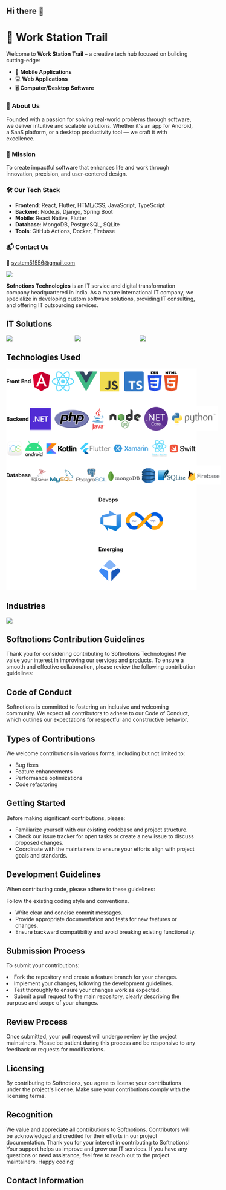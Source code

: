 ## Hi there 👋

# 🚀 Work Station Trail

Welcome to **Work Station Trail** – a creative tech hub focused on building cutting-edge:

- 📱 **Mobile Applications**
- 💻 **Web Applications**
- 🖥️ **Computer/Desktop Software**

### 🏢 About Us
Founded with a passion for solving real-world problems through software, we deliver intuitive and scalable solutions. Whether it's an app for Android, a SaaS platform, or a desktop productivity tool — we craft it with excellence.

### 🎯 Mission
To create impactful software that enhances life and work through innovation, precision, and user-centered design.

### 🛠️ Our Tech Stack
- **Frontend**: React, Flutter, HTML/CSS, JavaScript, TypeScript  
- **Backend**: Node.js, Django, Spring Boot  
- **Mobile**: React Native, Flutter  
- **Database**: MongoDB, PostgreSQL, SQLite  
- **Tools**: GitHub Actions, Docker, Firebase  


### 📬 Contact Us
📧 system51556@gmail.com 

<div style='width:100%;display:flex;align-items: center;'>
  <img style='width:40%' src='https://github.com/softnotions/.github/assets/160224006/f95941d2-1549-4eff-92c5-18632dd99f6c'/>
</div>
<p><b>Sofnotions Technologies</b>  is an IT service and digital transformation company headquartered in India. As a mature international IT company, we specialize in developing custom software solutions, providing IT consulting, and offering IT outsourcing services.</p>

## IT Solutions

<div style='width:100%; display:flex; justify-content: space-between; align-items: center;'>
  <img style='width:30%; margin-right: 10px;' src='https://github.com/softnotions/.github/assets/160224006/c356df94-caac-42b9-b4bc-9ad27b24a5ad'/>
  <img style='width:30%; margin-left: 10px;' src='https://github.com/softnotions/.github/assets/160224006/deb507ff-e26d-433f-bc30-17afa91d9f09'/>
   <img style='width:30%; margin-left: 10px;' src='https://github.com/softnotions/.github/assets/160224006/e08ef56c-0f76-4ac9-ab44-15c7f74cfb5c'/>
</div>

## Technologies Used
<div style='background-color:white;'>
<div style='width:100%; display:flex; align-items: center;'>
  <br>
  <p><b> Front End </b></p>
<!--   <img style=' padding-right: 20px;' src='https://raw.githubusercontent.com/softnotions/.github/main/GitIcons/Group.png'/>
  <img style=' margin-right: 20px;' src='https://raw.githubusercontent.com/softnotions/.github/main/GitIcons/react-native-1%201.png'/>
  <img style=' pdding-right: 20px;' src='https://raw.githubusercontent.com/softnotions/.github/main/GitIcons/image%2033.png'/>
  <img style=' margin-right: 20px;' src='https://raw.githubusercontent.com/softnotions/.github/main/GitIcons/image%2034.png'/>
  <img style=' margin-right: 20px;' src='https://raw.githubusercontent.com/softnotions/.github/main/GitIcons/Typescript_logo_2020%201.png'/>
  <img style=' margin-leftt: 20px;' src='https://raw.githubusercontent.com/softnotions/.github/main/GitIcons/CSS3_and_HTML5_logos_and_wordmarks%201.png'/> -->
  <img src='https://raw.githubusercontent.com/softnotions/.github/main/GitIcons/frontend.png'/>
</div></br>
<br>
<div style='width:100%; display:flex; justify-content: space-between; align-items: center;'>
 <p><b> Backend </b></p>
<!--   <img style='margin-right: 20px;' src='https://raw.githubusercontent.com/softnotions/.github/main/GitIcons/Microsoft_.NET_logo%201.png'/>
  <img style=' margin-right: 20px;' src='https://raw.githubusercontent.com/softnotions/.github/main/GitIcons/PHP-logo%201.png'/>
  <img style=' margin-right: 20px;' src='https://raw.githubusercontent.com/softnotions/.github/main/GitIcons/javaresize%20(1).png'/>
  <img style=' margin-right: 20px;' src='https://raw.githubusercontent.com/softnotions/.github/main/GitIcons/2560px-Node.js_logo%201.png'/>
  <img style=' margin-right: 20px;' src='https://raw.githubusercontent.com/softnotions/.github/main/GitIcons/NET_Core_Logo%202.png'/>
  <img style=' margin-right: 20px;' src='https://raw.githubusercontent.com/softnotions/.github/main/GitIcons/python-logo-inkscape%201.png'/> -->
  <img style=' margin-right: 20px;' src='https://raw.githubusercontent.com/softnotions/.github/main/GitIcons/backend.png'/>
  
</div></br>
<div style='width:100%; display:flex; justify-content: space-between; align-items: center;'>
  <br>
<!--   <img style=' margin-right: 20px;' src='https://raw.githubusercontent.com/softnotions/.github/main/GitIcons/IOS_logo%201.png'/>
  <img style=' margin-right: 20px;' src='https://raw.githubusercontent.com/softnotions/.github/main/GitIcons/Android_logo_2019_(stacked)%201.png'/>
  <img style=' margin-right: 20px;' src='https://raw.githubusercontent.com/softnotions/.github/main/GitIcons/Group%20(1).png'/>
  <img style=' margin-right: 20px;' src='https://raw.githubusercontent.com/softnotions/.github/main/GitIcons/flutterio-ar21%201.png'/>
  <img style=' margin-right: 20px;' src='https://raw.githubusercontent.com/softnotions/.github/main/GitIcons/React-icon%201.png'/>
  <img style=' margin-right: 20px;' src='https://raw.githubusercontent.com/softnotions/.github/main/GitIcons/1280px-Xamarin-logo%201.png'/>
  <img style=' margin-right: 10px;' src='https://raw.githubusercontent.com/softnotions/.github/main/GitIcons/Group%20253.png'/> -->
  <img style=' margin-right: 10px;' src='https://raw.githubusercontent.com/softnotions/.github/main/GitIcons/applications.png'/>
</div></br>
<div style='width:100%; display:flex; justify-content: space-between; align-items: center;'>
  <br>
  <p><b> Database </b></p>
<!--  <img style='margin-right: 10px;' src='https://raw.githubusercontent.com/softnotions/.github/main/GitIcons/microsoft-sql-server-logo-svgrepo-com%201.png'/>
  <img style=' margin-right: 10px;' src='https://raw.githubusercontent.com/softnotions/.github/main/GitIcons/Group%20256.png'/>
  <img style=' margin-right: 10px;' src='https://raw.githubusercontent.com/softnotions/.github/main/GitIcons/Group%20255.png'/>
  <img style=' margin-right: 10px;' src='https://raw.githubusercontent.com/softnotions/.github/main/GitIcons/Group%20276.png'/>
  <img style=' margin-right: 10px;' src='https://raw.githubusercontent.com/softnotions/.github/main/GitIcons/aws-dynamodb-svgrepo-com%201.png'/>
  <img style=' margin-right: 10px;' src='https://raw.githubusercontent.com/softnotions/.github/main/GitIcons/Group%20257.png'/>
  <img style=' margin-right: 10px;' src='https://raw.githubusercontent.com/softnotions/.github/main/GitIcons/database.png'/> -->
  <img style=' margin-right: 10px;' src='https://raw.githubusercontent.com/softnotions/.github/main/GitIcons/database.png'/>
</div></br>
<div style='width:100%; display:flex; justify-content: space-between; align-items: center;'>
  <br>
  <span>
  <span> <p><b> Devops </b></p></span>
  <img style=' margin-right: 10px;' src='https://raw.githubusercontent.com/softnotions/.github/main/GitIcons/Devops.png'/>
    <br><br>
  <p><b> Emerging </b></p>
   <img style=' margin-right: 10px;' src='https://raw.githubusercontent.com/softnotions/.github/main/GitIcons/single.png'/>
  </span>
</div></br>
</div>

## Industries

<div style='width:100%; display:flex; justify-content: space-between; align-items: center;'>
  <img style='width:80%; margin-right: 10px;' src='https://github.com/softnotions/.github/assets/160224006/a3af11d3-c1b8-4fa0-be51-6aaf05bda2b8'/>
</div>

## Softnotions Contribution Guidelines

Thank you for considering contributing to Softnotions Technologies! We value your interest in improving our services and products. To ensure a smooth and effective collaboration, please review the following contribution guidelines:

## Code of Conduct

Softnotions is committed to fostering an inclusive and welcoming community. We expect all contributors to adhere to our Code of Conduct, which outlines our expectations for respectful and constructive behavior.

## Types of Contributions

We welcome contributions in various forms, including but not limited to:

<ul>
  <li>Bug fixes </li>
  <li>Feature enhancements</li>
  <li>Performance optimizations</li>
  <li>Code refactoring</li>
</ul>

## Getting Started

Before making significant contributions, please:
<ul>
<li>Familiarize yourself with our existing codebase and project structure.</li>
<li>Check our issue tracker for open tasks or create a new issue to discuss proposed changes.</li>
<li>Coordinate with the maintainers to ensure your efforts align with project goals and standards.</li>
</ul>

## Development Guidelines

When contributing code, please adhere to these guidelines:

Follow the existing coding style and conventions.
<ul>
<li>Write clear and concise commit messages.</li>
<li>Provide appropriate documentation and tests for new features or changes.</li>
<li>Ensure backward compatibility and avoid breaking existing functionality.</li>
</ul>

## Submission Process

To submit your contributions:
<ul></ul>
<li>Fork the repository and create a feature branch for your changes.</li>
<li>Implement your changes, following the development guidelines.</li>
<li>Test thoroughly to ensure your changes work as expected.</li>
<li>Submit a pull request to the main repository, clearly describing the purpose and scope of your changes.</li>
</ul>

## Review Process

Once submitted, your pull request will undergo review by the project maintainers. Please be patient during this process and be responsive to any feedback or requests for modifications.

## Licensing
By contributing to Softnotions, you agree to license your contributions under the project's license. Make sure your contributions comply with the licensing terms.

## Recognition

We value and appreciate all contributions to Softnotions. Contributors will be acknowledged and credited for their efforts in our project documentation.
Thank you for your interest in contributing to Softnotions! Your support helps us improve and grow our IT services. If you have any questions or need assistance, feel free to reach out to the project maintainers. Happy coding!

## Contact Information















